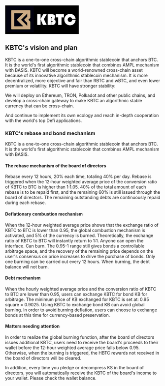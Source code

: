 ![Background Image](./assets/logo.png)



## KBTC's vision and plan

KBTC is a one-to-one cross-chain algorithmic stablecoin that anchors BTC. It is the world's first algorithmic stablecoin that combines AMPL mechanism with BASIS.
KBTC will become a world-renowned cross-chain asset because of its innovative algorithmic stablecoin mechanism. It is more decentralized, more objective and fair than RBTC and wBTC, and even lower premium or volatility. KBTC will have stronger stability:



We will deploy on Ethereum, TRON, Polkadot and other public chains, and develop a cross-chain gateway to make KBTC an algorithmic stable currency that can be cross-chain.

And continue to implement its own ecology and reach in-depth cooperation with the world's top Defi applications.



### KBTC's rebase and bond mechanism

KBTC is a one-to-one cross-chain algorithmic stablecoin that anchors BTC. It is the world's first algorithmic stablecoin that combines AMPL mechanism with BASIS.

#### The rebase mechanism of the board of directors

Rebase every 12 hours, 20% each time, totaling 40% per day. Rebase is triggered when the 12-hour weighted average price of the conversion ratio of KBTC to BTC is higher than 1:1.05. 40% of the total amount of each rebase is to be repaid first, and the remaining 60% is still issued through the board of directors. The remaining outstanding debts are continuously repaid during each rebase.

#### Deflationary combustion mechanism

When the 12-hour weighted average price shows that the exchange ratio of KBTC to BTC is lower than 0.95, the global combustion mechanism is activated, and 5% of the currency is burned. Theoretically, the exchange ratio of KBTC to BTC will instantly return to 1:1. Anyone can open the interface. Can burn. The 0.95-1 range still gives bonds a controllable arbitrage space, and the recovery of the remaining price depends on the user's consensus on price increases to drive the purchase of bonds. Only one burning can be carried out every 12 hours. When burning, the debt balance will not burn.

#### Debt mechanism

When the hourly weighted average price and the conversion ratio of KBTC to BTC are lower than 0.95, users can exchange KBTC for bond KB for arbitrage. The minimum price of KB exchanged for KBTC is set at: 0.95 square = 0.9025. Using KBTC to exchange bond KB can avoid global burning. In order to avoid burning deflation, users can choose to exchange bonds at this time for currency-based preservation.



#### Matters needing attention

In order to realize the global burning function, after the board of directors issues additional KBTC, users need to receive the board's proceeds to their wallet before the 12-hour weighted average price falls below 0.95. Otherwise, when the burning is triggered, the HBTC rewards not received in the board of directors will be cleared.

In addition, every time you pledge or decompress KS in the board of directors, you will automatically receive the KBTC of the board's income to your wallet. Please check the wallet balance.